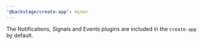```yaml
---
'@backstage/create-app': minor
---
```


The Notifications, Signals and Events plugins are included in the `create-app` by default.

